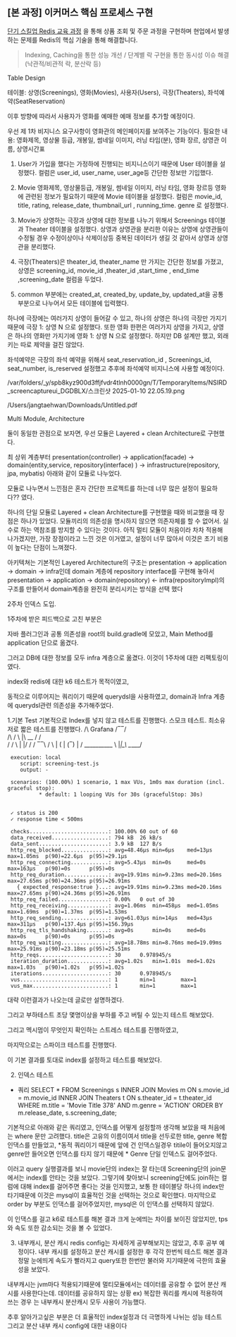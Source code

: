 ## [본 과정] 이커머스 핵심 프로세스 구현
[단기 스킬업 Redis 교육 과정](https://hh-skillup.oopy.io/) 을 통해 상품 조회 및 주문 과정을 구현하며 현업에서 발생하는 문제를 Redis의 핵심 기술을 통해 해결합니다.
> Indexing, Caching을 통한 성능 개선 / 단계별 락 구현을 통한 동시성 이슈 해결 (낙관적/비관적 락, 분산락 등)


Table Design

테이블:
상영(Screenings), 
영화(Movies), 
사용자(Users),
극장(Theaters),
좌석예약(SeatReservation)

이후 방향에 따라서 사용자가 영화를 예매한 예매 정보를 추가할 예정이다.

 우선 제 1차 비지니스 요구사항이 영화관의 메인페이지를 보여주는 기능이다.
필요한 내용: 영화제목, 영상물 등급, 개봉일, 썸네일 이미지, 러닝 타임(분), 영화 장르, 상영관 이름, 상영시간표

1.  User가 가입을 했다는 가정하에 진행되는 비지니스이기 때문에 User 테이블을 설정했다.
컬럼은 user_id, user_name, user_age등 간단한 정보만 기입했다.

2.  Movie 영화제목, 영상물등급, 개봉일, 썸네일 이미지, 러닝 타임, 영화 장르등 영화에 관련된 정보가 필요하기 때문에 Movie 테이블을 설정했다.
컬럼은  movie_id, title,  rating,   release_date,  thumbnail_url ,  running_time.  genre 로 설정했다.

3. Movie가 상영하는 극장과 상영에 대한 정보를 나누기 위해서 Screenings 테이블과 Theater 테이블을 설정했다. 상영과 상영관을 분리한 이유는
상영에 상영관들이 수정될 경우 수정이상이나 삭제이상등 중복된 데이터가 생길 것 같아서 상영과 상영관을 분리했다.

4. 극장(Theaters)은
  theater_id, theater_name 만 가지는 간단한 정보를 가졌고,
상영은 
 screening_id, movie_id ,theater_id ,start_time , end_time ,screening_date  컬럼을 두었다.

5. common 부분에는 created_at, created_by, update_by, updated_at을 공통 부분으로 나누어서 모든 테이블에 입력했다.

하나에 극장에는 여러가지 상영이 들어갈 수 있고, 하나의 상영은 하나의 극장만 가지기 때문에 극장 1: 상영 N 으로 설정했다.
또한 영화 한편은 여러가지 상영을 가지고, 상영은 하나의 영화만 가지기에 영화 1: 상영 N 으로 설정했다.
하지만 DB 설계만 했고, 외래키는 따로 제약을 걸진 않았다.

좌석예약은 극장의 좌석 예약을 위해서
  seat_reservation_id , Screenings_id, seat_number, is_reserved 
설정했고 추후에 좌석예약 비지니스에 사용할 예정이다.


/var/folders/_y/spb8kyz900d3ffjfvdr4tlnh0000gn/T/TemporaryItems/NSIRD_screencaptureui_DGDBLX/스크린샷 2025-01-10 22.05.19.png

/Users/jangtaehwan/Downloads/Untitled.pdf


Multi Module, Architecture

둘이 동일한 관점으로 보자면, 우선 모듈은 Layered + clean Architecture로 구현했다.

최 상위 계층부터 presentation(controller) -> application(facade) -> domain(entity,service, repository(interface) ) -> infrastructure(repository, jpa, mybatis)
아래와 같이 모듈로 나누었다.

모듈로 나누면서 느낀점은
혼자 간단한 프로젝트를 하는데 너무 많은 설정이 필요하다?? 였다.

하나의 단일 모듈로 Layered + clean Architecture를 구현했을 때와 비교했을 때 장점은 하나가 있었다. 모듈끼리의 의존성을 명시하지 않으면 의존자체를 할 수 없어서. 실수로 하는 역참조를 방지할 수 있다는 것이다. 
아직 멀티 모듈이 처음이라 차차 적용해 나가겠지만, 가장 장점이라고 느낀 것은 이거였고, 설정이 너무 많아서 이것은 초기 비용이 높다는 단점이 느껴졌다.


아키텍쳐는 기본적인 Layered Architecture의 구조는 presentation -> application -> domain -> infra인데 domain 계층에 repository interface를 구현해 놓아서
presentation -> application -> domain(repository) <- infra(repositoryImpl)의 구조를 만들어서 domain계층을 완전히 분리시키는 방식을 선택 했다


2주차 인덱스 도입.

1주차에 받은 피드백으로 고친 부분은

자바 플러그인과 공통 의존성을 root의 build.gradle에 모았고,
Main Method를 application 단으로 옮겼다.

그러고 DB에 대한 정보를 모두 infra 계층으로 옮겼다.
이것이 1주차에 대한 리펙토링이였다.

index와 redis에 대한 k6 테스트가 목적이였고,

동적으로 이루어지는 쿼리이기 때문에 querydsl을 사용하였고, domain과 Infra 계층에 querydsl관련 의존성을 추가해주었다.

1.기본 Test
기본적으로 Index를 넣지 않고 테스트를 진행했다.
스모크 테스트. 
최소유저로 짧은 테스트를 진행했다.
       /\      Grafana   /‾‾/  
    /\  /  \     |\  __   /  /   
   /  \/    \    | |/ /  /   ‾‾\ 
  /          \   |   (  |  (‾)  |
 / __________ \  |_|\_\  \_____/ 

     execution: local
        script: screening-test.js
        output: -

     scenarios: (100.00%) 1 scenario, 1 max VUs, 1m0s max duration (incl. graceful stop):
              * default: 1 looping VUs for 30s (gracefulStop: 30s)


     ✓ status is 200
     ✓ response time < 500ms

     checks.........................: 100.00% 60 out of 60
     data_received..................: 794 kB  26 kB/s
     data_sent......................: 3.9 kB  127 B/s
     http_req_blocked...............: avg=48.46µs min=6µs    med=13µs    max=1.05ms  p(90)=22.6µs  p(95)=29.1µs  
     http_req_connecting............: avg=5.43µs  min=0s     med=0s      max=163µs   p(90)=0s      p(95)=0s      
     http_req_duration..............: avg=19.91ms min=9.23ms med=20.16ms max=27.65ms p(90)=24.36ms p(95)=26.91ms 
       { expected_response:true }...: avg=19.91ms min=9.23ms med=20.16ms max=27.65ms p(90)=24.36ms p(95)=26.91ms 
     http_req_failed................: 0.00%   0 out of 30
     http_req_receiving.............: avg=1.06ms  min=458µs  med=1.05ms  max=1.69ms  p(90)=1.37ms  p(95)=1.53ms  
     http_req_sending...............: avg=61.03µs min=14µs   med=43µs    max=311µs   p(90)=137.4µs p(95)=156.39µs
     http_req_tls_handshaking.......: avg=0s      min=0s     med=0s      max=0s      p(90)=0s      p(95)=0s      
     http_req_waiting...............: avg=18.78ms min=8.76ms med=19.09ms max=25.91ms p(90)=23.18ms p(95)=25.51ms 
     http_reqs......................: 30      0.978945/s
     iteration_duration.............: avg=1.02s   min=1.01s  med=1.02s   max=1.03s   p(90)=1.02s   p(95)=1.02s   
     iterations.....................: 30      0.978945/s
     vus............................: 1       min=1        max=1
     vus_max........................: 1       min=1        max=1

대략 이런결과가 나오는데 글로만 설명하겠다.

그리고 부하테스트
초당 몇명이상을 부하를 주고 버틸 수 있는지 테스트 해보았다.

그리고 멕시멈이 무엇인지 확인하는 스트레스 테스트를 진행하였고,

마지막으로는 스파이크 테스트를 진행했다.

이 기본 결과를 토대로 index를 설정하고 테스트를 해보았다.

2. 인덱스 테스트
- 쿼리
SELECT *
FROM Screenings s
INNER JOIN Movies m ON s.movie_id = m.movie_id
INNER JOIN Theaters t ON s.theater_id = t.theater_id
WHERE m.title = 'Movie Title 378'
  AND m.genre = 'ACTION'
ORDER BY m.release_date, s.screening_date;

기본적으로 아래와 같은 쿼리였고, 인덱스를 어떻게 설정할까 생각해 보았을 때 처음에는 where 문만 고려했다.
title은 고유의 이름이여서 title을 선두로한 title, genre 복합인댁스를 만들었고, 
*동적 쿼리이기 때문에 앞에 건 인댁스일경우 titile이 들어오지않고 genre만 들어오면 인댁스를 타지 않기 때문에 *
Genre 단일 인덱스도 걸어주었다.

이러고 query 실행결과를 보니 movie단의 index는 잘 타는데 Screening단의 join문에서는 index를 안타는 것을 보았다.
그렇기에 찾아보니 screening단에도 join하는 컬럼에 대해 index를 걸어주면 좋다는 것을 인지했고, 보통 한 테이블당 하나의 index만 타기때문에 이것은 mysql이 효율적인 것을 선택하는 것으로 확인했다. 마지막으로 order by 부분도 인댁스를 걸어주었지만, mysql은 이 인댁스를 선택하지 않았다.

이 인댁스를 걸고 k6로 테스트를 해본 결과 크게 눈에띄는 차이를 보이진 않았지만, tps와 속도 또한 감소되는 것을 볼 수 있었다.

3. 내부캐시, 분산 캐시 redis
config는 자세하게 공부해보지는 않았고, 추후 공부 예정이다. 내부 캐시를 설정하고 분산 캐시를 설정한 후 각각 한번씩 테스트 해본 결과 정말 눈에띄게 속도가 빨라지고 query또한 한번만 불러와 지기때문에 극한의 효율성을 보았다.

내부캐시는 jvm마다 적용되기때문에 멀티모듈에서는 데이터를 공유할 수 없어 분산 캐시를 사용한다는데. 데이터를 공유하지 않는 상황 ex) 복잡한 쿼리를 캐시에 적용하여 쓰는 경우 는 내부캐시 분산캐시 모두 사용이 가능했다.

추후 알아가고싶은 부분은 더 효율적인 index설정과 더 극명하게 나뉘는 성능 테스트 그리고 분산 내부 캐시 config에 대한 내용이다
